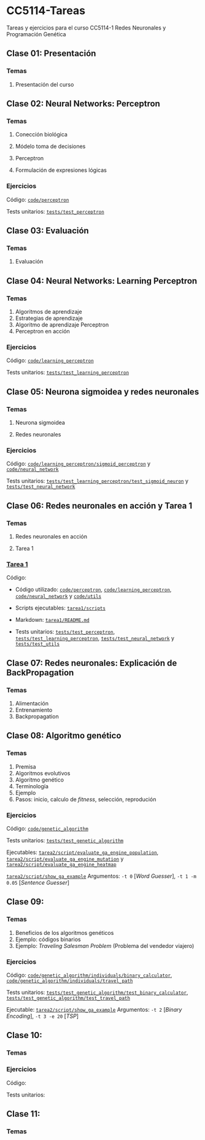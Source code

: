 # CC5114-Tareas
Tareas y ejercicios para el curso CC5114-1 Redes Neuronales y Programación Genética

## Clase 01: Presentación

### Temas

1. Presentación del curso

## Clase 02: Neural Networks: Perceptron

### Temas

1. Conección biológica

2. Módelo toma de decisiones

3. Perceptron

4. Formulación de expresiones lógicas

### Ejercicios

Código: [`code/perceptron`](https://github.com/StarBrand/CC5114-Tareas/tree/master/code/perceptron)

Tests unitarios: [`tests/test_perceptron`](https://github.com/StarBrand/CC5114-Tareas/tree/master/tests/test_perceptron)

## Clase 03:  Evaluación

### Temas

1. Evaluación

## Clase 04: Neural Networks: Learning Perceptron

### Temas

1. Algoritmos de aprendizaje
2. Estrategias de aprendizaje
3. Algoritmo de aprendizaje Perceptron
4. Perceptron en acción

### Ejercicios

Código:  [`code/learning_perceptron`](https://github.com/StarBrand/CC5114-Tareas/tree/master/code/learning_perceptron)

Tests unitarios: [`tests/test_learning_perceptron`](https://github.com/StarBrand/CC5114-Tareas/tree/master/tests/test_learning_perceptron)

## Clase 05: Neurona sigmoidea y redes neuronales

### Temas

1. Neurona sigmoidea

2. Redes neuronales

### Ejercicios

Código: [`code/learning_perceptron/sigmoid_perceptron`](https://github.com/StarBrand/CC5114-Tareas/tree/master/code/learning_perceptron/sigmoid_perceptron.py) y [`code/neural_network`](https://github.com/StarBrand/CC5114-Tareas/tree/master/code/neural_network)

Tests unitarios: [`tests/test_learning_perceptron/test_sigmoid_neuron`](https://github.com/StarBrand/CC5114-Tareas/blob/master/tests/test_learning_perceptron/test_sigmoid_neuron.py) y [`tests/test_neural_network`](https://github.com/StarBrand/CC5114-Tareas/tree/master/tests/test_neural_network)

## Clase 06: Redes neuronales en acción y Tarea 1

### Temas

1. Redes neuronales en acción

2. Tarea 1

### [Tarea 1](https://github.com/StarBrand/CC5114-Tareas/tree/master/tarea1)

Código:

* Código utilizado: [`code/perceptron`](https://github.com/StarBrand/CC5114-Tareas/tree/master/code/perceptron), [`code/learning_perceptron`](https://github.com/StarBrand/CC5114-Tareas/tree/master/code/learning_perceptron), [`code/neural_network`](https://github.com/StarBrand/CC5114-Tareas/tree/master/code/neural_network) y [`code/utils`](https://github.com/StarBrand/CC5114-Tareas/tree/master/code/utils)

* Scripts ejecutables: [`tarea1/scripts`](https://github.com/StarBrand/CC5114-Tareas/tree/master/tarea1/scripts)

* Markdown: [`tarea1/README.md`](https://github.com/StarBrand/CC5114-Tareas/blob/master/tarea1/README%20(Extended).md)

* Tests unitarios: [`tests/test_perceptron`](https://github.com/StarBrand/CC5114-Tareas/tree/master/tests/test_perceptron), [`tests/test_learning_perceptron`](https://github.com/StarBrand/CC5114-Tareas/tree/master/tests/test_learning_perceptron), [`tests/test_neural_network`](https://github.com/StarBrand/CC5114-Tareas/tree/master/tests/test_neural_network) y [`tests/test_utils`](https://github.com/StarBrand/CC5114-Tareas/tree/master/tests/test_utils)

## Clase 07: Redes neuronales: Explicación de BackPropagation

### Temas

1. Alimentación
2. Entrenamiento
3. Backpropagation

## Clase 08: Algoritmo genético

### Temas

1. Premisa
2. Algoritmos evolutivos
3. Algoritmo genético
4. Terminología
5. Ejemplo
6. Pasos: inicio, calculo de *fitness*, selección, reprodución

### Ejercicios

Código: [`code/genetic_algorithm`](https://github.com/StarBrand/CC5114-Tareas/tree/master/code/genetic_algorithm)

Tests unitarios: [`tests/test_genetic_algorithm`](https://github.com/StarBrand/CC5114-Tareas/blob/master/tests/test_genetic_algorithm)

Ejecutables: [`tarea2/script/evaluate_ga_engine_population`](https://github.com/StarBrand/CC5114-Tareas/tree/master/tarea2/script/evaluate_ga_engine_population.py), [`tarea2/script/evaluate_ga_engine_mutation`](https://github.com/StarBrand/CC5114-Tareas/tree/master/tarea2/script/evaluate_ga_engine_mutation.py) y [`tarea2/script/evaluate_ga_engine_heatmap`](https://github.com/StarBrand/CC5114-Tareas/tree/master/tarea2/script/evaluate_ga_engine_heatmap.py)

[`tarea2/script/show_ga_example`](https://github.com/StarBrand/CC5114-Tareas/tree/master/tarea2/script/show_ga_example.py)	Argumentos: `-t 0` [*Word Guesser*], `-t 1 -m 0.05` [*Sentence Guesser*]

## Clase 09:

### Temas

1. Beneficios de los algoritmos genéticos
2. Ejemplo: códigos binarios
3. Ejemplo: *Traveling Salesman Problem* (Problema del vendedor viajero)

### Ejercicios

Código: [`code/genetic_algorithm/individuals/binary_calculator`](https://github.com/StarBrand/CC5114-Tareas/tree/master/code/genetic_algorithm/individuals/binary_calculator.py), [`code/genetic_algorithm/individuals/travel_path`](https://github.com/StarBrand/CC5114-Tareas/tree/master/code/genetic_algorithm/individuals/travel_path.py)

Tests unitarios: [`tests/test_genetic_algorithm/test_binary_calculator`](https://github.com/StarBrand/CC5114-Tareas/tree/master/tests/test_genetic_algorithm/test_binary_calculator.py), [`tests/test_genetic_algorithm/test_travel_path`](https://github.com/StarBrand/CC5114-Tareas/tree/master/tests/test_genetic_algorithm/test_travel_path.py)

Ejecutable: [`tarea2/script/show_ga_example`](https://github.com/StarBrand/CC5114-Tareas/tree/master/tarea2/script/show_ga_example.py)	Argumentos: `-t 2` [*Binary Encoding*], `-t 3 -e 20` [*TSP*]

## Clase 10:

### Temas

### Ejercicios

Código:

Tests unitarios: 

## Clase 11:

### Temas

